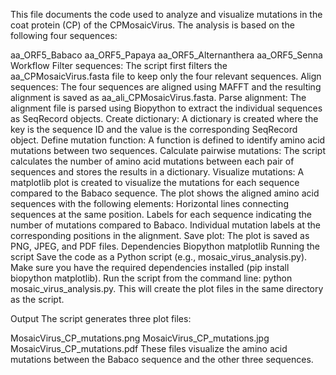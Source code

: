 This file documents the code used to analyze and visualize mutations in the coat protein (CP) of the CPMosaicVirus. The analysis is based on the following four sequences:

aa_ORF5_Babaco
aa_ORF5_Papaya
aa_ORF5_Alternanthera
aa_ORF5_Senna
Workflow
Filter sequences: The script first filters the aa_CPMosaicVirus.fasta file to keep only the four relevant sequences.
Align sequences: The four sequences are aligned using MAFFT and the resulting alignment is saved as aa_ali_CPMosaicVirus.fasta.
Parse alignment: The alignment file is parsed using Biopython to extract the individual sequences as SeqRecord objects.
Create dictionary: A dictionary is created where the key is the sequence ID and the value is the corresponding SeqRecord object.
Define mutation function: A function is defined to identify amino acid mutations between two sequences.
Calculate pairwise mutations: The script calculates the number of amino acid mutations between each pair of sequences and stores the results in a dictionary.
Visualize mutations: A matplotlib plot is created to visualize the mutations for each sequence compared to the Babaco sequence. The plot shows the aligned amino acid sequences with the following elements:
Horizontal lines connecting sequences at the same position.
Labels for each sequence indicating the number of mutations compared to Babaco.
Individual mutation labels at the corresponding positions in the alignment.
Save plot: The plot is saved as PNG, JPEG, and PDF files.
Dependencies
Biopython
matplotlib
Running the script
Save the code as a Python script (e.g., mosaic_virus_analysis.py).
Make sure you have the required dependencies installed (pip install biopython matplotlib).
Run the script from the command line: python mosaic_virus_analysis.py.
This will create the plot files in the same directory as the script.

Output
The script generates three plot files:

MosaicVirus_CP_mutations.png
MosaicVirus_CP_mutations.jpg
MosaicVirus_CP_mutations.pdf
These files visualize the amino acid mutations between the Babaco sequence and the other three sequences.
